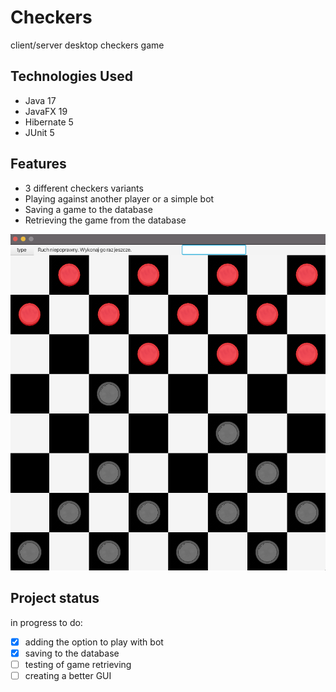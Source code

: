 # Checkers
client/server desktop checkers game

## Technologies Used
- Java 17
- JavaFX 19
- Hibernate 5
- JUnit 5

## Features
- 3 different checkers variants
- Playing against another player or a simple bot
- Saving a game to the database
- Retrieving the game from the database

![Screenshot](/src/main/resources/example.png)

## Project status
in progress
to do:
- [x] adding the option to play with bot
- [x] saving to the database
- [ ] testing of game retrieving
- [ ] creating a better GUI
